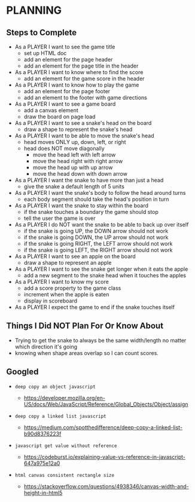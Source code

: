 # PLANNING

## Steps to Complete

- As a PLAYER I want to see the game title
  - set up HTML doc
  - add an element for the page header
  - add an element for the page title in the header
- As a PLAYER I want to know where to find the score
  - add an element for the game score in the header
- As a PLAYER I want to know how to play the game
  - add an element for the page footer
  - add an element to the footer with game directions
- As a PLAYER I want to see a game board
  - add a canvas element
  - draw the board on page load
- As a PLAYER I want to see a snake's head on the board
  - draw a shape to represent the snake's head
- As a PLAYER I want to be able to move the snake's head
  - head moves ONLY up, down, left, or right
  - head does NOT move diagonally
    - move the head left with left arrow
    - move the head right with right arrow
    - move the head up with up arrow
    - move the head down with down arrow
- As a PLAYER I want the snake to have more than just a head
  - give the snake a default length of 5 units
- As a PLAYER I want the snake's body to follow the head around turns
  - each body segment should take the head's position in turn
- As a PLAYER I want the snake to stay within the board
  - if the snake touches a boundary the game should stop
  - tell the user the game is over
- As a PLAYER I do NOT want the snake to be able to back up over itself
  - if the snake is going UP, the DOWN arrow should not work
  - if the snake is going DOWN, the UP arrow should not work
  - if the snake is going RIGHT, the LEFT arrow should not work
  - if the snake is going LEFT, the RIGHT arrow should not work
- As a PLAYER I want to see an apple on the board
  - draw a shape to represent an apple
- As a PLAYER I want to see the snake get longer when it eats the apple
  - add a new segment to the snake head when it touches the apples
- As a PLAYER I want to know my score
  - add a score property to the game class
  - increment when the apple is eaten
  - display in scoreboard
- As a PLAYER I expect the game to end if the snake touches itself

## Things I Did NOT Plan For Or Know About

- Trying to get the snake to always be the same width/length no matter which direction it's going
- knowing when shape areas overlap so I can count scores.

## Googled

- `deep copy an object javascript`

  - https://developer.mozilla.org/en-US/docs/Web/JavaScript/Reference/Global_Objects/Object/assign

- `deep copy a linked list javascript`

  - https://medium.com/spotthedifference/deep-copy-a-linked-list-b90d8376223f

- `javascript get value without reference`

  - https://codeburst.io/explaining-value-vs-reference-in-javascript-647a975e12a0

- `html canvas consistent rectangle size`
  - https://stackoverflow.com/questions/4938346/canvas-width-and-height-in-html5
